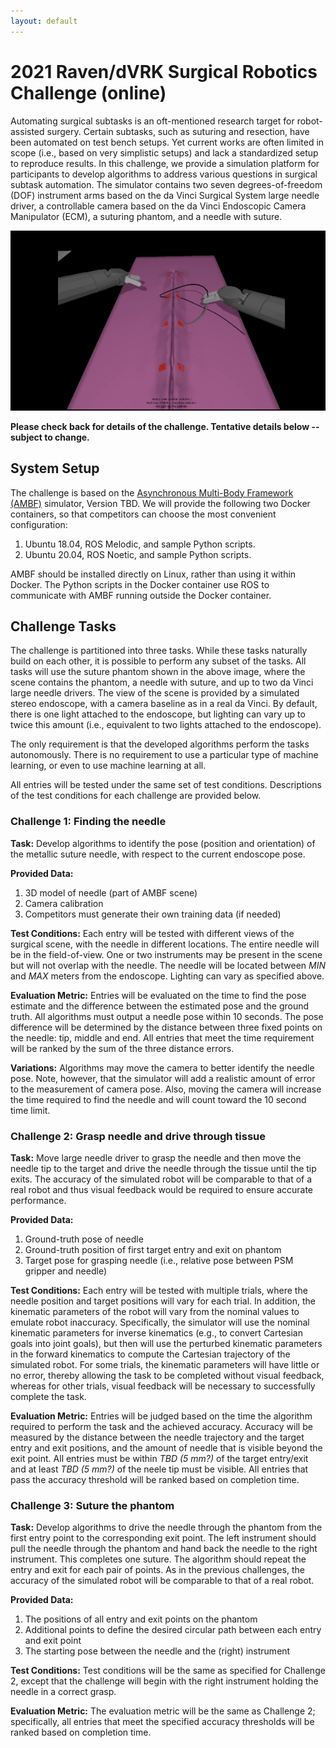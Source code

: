 ```yaml
---
layout: default
---
```


# 2021 Raven/dVRK Surgical Robotics Challenge (online)

Automating surgical subtasks is an oft-mentioned research target for robot-assisted surgery. Certain
subtasks, such as suturing and resection, have been automated on test bench setups. Yet current
works are often limited in scope (i.e., based on very simplistic setups) and lack a standardized
setup to reproduce results. In this challenge, we provide a simulation platform for participants to
develop algorithms to address various questions in surgical subtask automation. The simulator
contains two seven degrees-of-freedom (DOF) instrument arms based on the da Vinci Surgical System
large needle driver, a controllable camera based on the da Vinci Endoscopic Camera Manipulator
(ECM), a suturing phantom, and a needle with suture.

![Sample Surgical Scene](/surgical-robotics-challenge/figure_eight.gif)

**Please check back for details of the challenge. Tentative details below -- subject to change.**

## System Setup

The challenge is based on the [Asynchronous Multi-Body Framework (AMBF)](https://github.com/WPI-AIM/ambf)
simulator, Version TBD. We will provide the following two Docker containers, so that competitors can choose
the most convenient configuration:
1. Ubuntu 18.04, ROS Melodic, and sample Python scripts.
2. Ubuntu 20.04, ROS Noetic, and sample Python scripts.

AMBF should be installed directly on Linux, rather than using it within Docker.
The Python scripts in the Docker container use ROS to communicate with AMBF running outside the Docker container.

## Challenge Tasks

The challenge is partitioned into three tasks. While these tasks naturally build on each other, it
is possible to perform any subset of the tasks. All tasks will use the suture phantom shown in the
above image, where the scene contains the phantom, a needle with suture, and up to two da Vinci
large needle drivers. The view of the scene is provided by a simulated stereo endoscope, with a
camera baseline as in a real da Vinci. By default, there is one light attached to the endoscope, but
lighting can vary up to twice this amount (i.e., equivalent to two lights attached to the
endoscope).

The only requirement is that the developed algorithms perform the tasks autonomously. There is no
requirement to use a particular type of machine learning, or even to use machine learning at all.

All entries will be tested under the same set of test conditions. Descriptions of the test
conditions for each challenge are provided below.

### Challenge 1: Finding the needle

**Task:** Develop algorithms to identify the pose (position and orientation) of the metallic suture
needle, with respect to the current endoscope pose.

**Provided Data:**
1. 3D model of needle (part of AMBF scene)
2. Camera calibration
3. Competitors must generate their own training data (if needed)

**Test Conditions:** Each entry will be tested with different views of the surgical scene, with the
needle in different locations. The entire needle will be in the field-of-view. One or two
instruments may be present in the scene but will not overlap with the needle. The needle will be
located between *MIN* and *MAX* meters from the endoscope. Lighting can vary as specified above.

**Evaluation Metric:** Entries will be evaluated on the time to find the pose estimate and the
difference between the estimated pose and the ground truth. All algorithms must output a needle
pose within 10 seconds. The pose difference will be determined by the distance between three fixed
points on the needle: tip, middle and end. All entries that meet the time requirement will be
ranked by the sum of the three distance errors.

**Variations:** Algorithms may move the camera to better identify the needle pose. Note, however,
that the simulator will add a realistic amount of error to the measurement of camera pose. Also,
moving the camera will increase the time required to find the needle and will count toward the 10
second time limit.

### Challenge 2: Grasp needle and drive through tissue

**Task:** Move large needle driver to grasp the needle and then move the needle tip to the target
and drive the needle through the tissue until the tip exits. The accuracy of the simulated robot
will be comparable to that of a real robot and thus visual feedback would be required to ensure
accurate performance.

**Provided Data:**
1. Ground-truth pose of needle
2. Ground-truth position of first target entry and exit on phantom
3. Target pose for grasping needle (i.e., relative pose between PSM gripper and needle)

**Test Conditions:** Each entry will be tested with multiple trials, where the needle position and
target positions will vary for each trial. In addition, the kinematic parameters of the robot will
vary from the nominal values to emulate robot inaccuracy. Specifically, the simulator will use the
nominal kinematic parameters for inverse kinematics (e.g., to convert Cartesian goals into joint
goals), but then will use the perturbed kinematic parameters in the forward kinematics to compute
the Cartesian trajectory of the simulated robot. For some trials, the kinematic parameters will
have little or no error, thereby allowing the task to be completed without visual feedback,
whereas for other trials, visual feedback will be necessary to successfully complete the task.

**Evaluation Metric:** Entries will be judged based on the time the algorithm required to perform
the task and the achieved accuracy. Accuracy will be measured by the distance between the needle
trajectory and the target entry and exit positions, and the amount of needle that is visible
beyond the exit point. All entries must be within *TBD (5 mm?)* of the target entry/exit and at
least *TBD (5 mm?)* of the neele tip must be visible. All entries that pass the accuracy threshold
will be ranked based on completion time.

### Challenge 3: Suture the phantom

**Task:** Develop algorithms to drive the needle through the phantom from the first entry point to
the corresponding exit point. The left instrument should pull the needle through the phantom and
hand back the needle to the right instrument. This completes one suture. The algorithm should repeat
the entry and exit for each pair of points.  As in the previous challenges, the accuracy of the
simulated robot will be comparable to that of a real robot.

**Provided Data:**
1. The positions of all entry and exit points on the phantom
2. Additional points to define the desired circular path between each entry and exit point
3. The starting pose between the needle and the (right) instrument

**Test Conditions:** Test conditions will be the same as specified for Challenge 2, except that the
challenge will begin with the right instrument holding the needle in a correct grasp.

**Evaluation Metric:** The evaluation metric will be the same as Challenge 2; specifically, all
entries that meet the specified accuracy thresholds will be ranked based on completion time.
